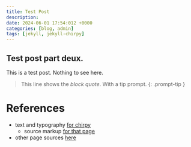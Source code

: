 ```yaml
---
title: Test Post
description: 
date: 2024-06-01 17:54:012 +0000
categories: [blog, admin]
tags: [jekyll, jekyll-chirpy] 
---
```


## Test post part deux.
This is a test post. Nothing to see here.

> This line shows the _block quote_. With a tip prompt.
{: .prompt-tip }

# References
- text and typography [for chirpy](https://chirpy.cotes.page/posts/text-and-typography/)
    - source markup [for that page](https://github.com/cotes2020/jekyll-theme-chirpy/blob/master/_posts/2019-08-08-text-and-typography.md?plain=1)
- other page sources [here](https://github.com/cotes2020/jekyll-theme-chirpy/tree/master/_posts)
